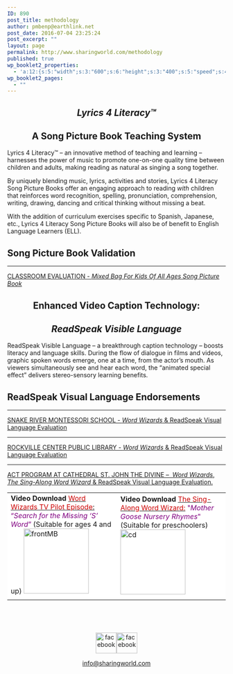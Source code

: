 ```yaml
---
ID: 890
post_title: methodology
author: pmbenp@earthlink.net
post_date: 2016-07-04 23:25:24
post_excerpt: ""
layout: page
permalink: http://www.sharingworld.com/methodology
published: true
wp_booklet2_properties:
  - 'a:12:{s:5:"width";s:3:"600";s:6:"height";s:3:"400";s:5:"speed";s:4:"1000";s:5:"delay";s:4:"5000";s:9:"direction";s:3:"LTR";s:14:"arrows_enabled";b:0;s:20:"page_numbers_enabled";b:1;s:14:"cover_behavior";s:4:"open";s:7:"padding";s:2:"10";s:18:"thumbnails_enabled";b:0;s:13:"popup_enabled";s:0:"";s:5:"theme";s:7:"default";}'
wp_booklet2_pages:
  - ""
---
```

<h2 style="text-align: center;"><em>Lyrics 4 Literacy™</em></h2>
<h2 style="text-align: center;"><!--block-->A Song Picture Book Teaching System</h2>
Lyrics 4 Literacy™ – an innovative method of teaching and learning – harnesses the power of music to promote one-on-one quality time between children and adults, making reading as natural as singing a song together.

By uniquely blending music, lyrics, activities and stories, Lyrics 4 Literacy Song Picture Books offer an engaging approach to reading <em>with</em> children that reinforces word recognition, spelling, pronunciation, comprehension, writing, drawing, dancing and critical thinking without missing a beat.

With the addition of curriculum exercises specific to Spanish, Japanese, etc., Lyrics 4 Literacy Song Picture Books will also be of benefit to English Language Learners (ELL).
<h2 class="text-center"><strong>Song Picture Book Validation</strong></h2>

<hr />

<a href="http://www.sharingworld.com/wp-content/uploads/2016/03/Classroom-Evaluation.pdf" target="_blank">CLASSROOM EVALUATION - <em>Mixed Bag For Kids Of All Ages Song Picture Book</em></a>
<h2></h2>
<h2 style="text-align: center;">Enhanced Video Caption Technology:</h2>
<h2 style="text-align: center;"><em>ReadSpeak Visible Language</em></h2>
ReadSpeak Visible Language – a breakthrough caption technology – boosts literacy and language skills. During the flow of dialogue in films and videos, graphic spoken words emerge, one at a time, from the actor’s mouth. As viewers simultaneously see and hear each word, the “animated special effect” delivers stereo-sensory learning benefits.
<h2 class="text-center"></h2>
<h2><strong>ReadSpeak Visual Language Endorsements</strong></h2>

<hr />
<p style="text-align: left;"><a href="http://www.sharingworld.com/wp-content/uploads/2016/02/validation_snake_river.pdf" target="_blank">SNAKE RIVER MONTESSORI SCHOOL - <em>Word Wizards</em> &amp; ReadSpeak Visual Language Evaluation</a></p>


<hr />
<p style="text-align: left;"><a href="http://www.sharingworld.com/wp-content/uploads/2016/03/RockvilleCenterPL.pdf" target="_blank">ROCKVILLE CENTER PUBLIC LIBRARY - <em>Word Wizards</em> &amp; ReadSpeak Visual Language Evaluation</a></p>


<hr />
<p style="text-align: left;"><a href="http://www.sharingworld.com/wp-content/uploads/2017/06/SCAN.pdf" target="_blank">ACT PROGRAM AT CATHEDRAL ST. JOHN THE DIVINE –  <em>Word Wizards</em>, <em>The Sing-Along Word Wizard</em> &amp; ReadSpeak Visual Language Evaluation.</a></p>

<table style="margin-bottom: 0px; height: 309px;" width="722">
<tbody>
<tr style="margin-bottom: 0;">
<td style="background-color: #ffffff; border: 0px; margin: 0px;"><strong>Video Download</strong>
<a href="http://www.sharingworld.com/product/word-wizards-tv-pilot-episode-search-for-the-missing-s-word" target="_blank"><span style="color: #cc0000; font-size: 16px;">Word Wizards TV Pilot Episode</span>:</a>
<span style="color: #800080;">“<em>Search for the Missing ‘S’ Word</em>”</span>
(Suitable for ages 4 and up)
<a href="http://www.sharingworld.com/product/word-wizards-tv-pilot-episode-search-for-the-missing-s-word"><img class="aligncenter size-thumbnail wp-image-178" src="http://www.sharingworld.com/wp-content/uploads/2016/02/mb-image-150x150.jpg" alt="frontMB" width="150" height="150" /></a><a href="http://www.sharingworld.com/product/word-wizards-tv-pilot-episode-search-for-the-missing-s-word"><img src="http://www.sharingworld.com/wp-content/uploads/2016/02/add-cart-e1464143165363.png" alt="" /></a></td>
<td style="background-color: #ffffff; border: 0;"><strong>Video Download</strong>
<a href="http://www.sharingworld.com/product/the-sing-along-word-wizard-mother-goose-nursery-rhymes" target="_blank"><span style="color: #cc0000; font-size: 16px;">The Sing-Along Word Wizard:</span></a>
<span style="color: #800080;">"<em>Mother Goose Nursery Rhymes</em>"</span>
(Suitable for preschoolers)
<a href="http://www.sharingworld.com/product/the-sing-along-word-wizard-mother-goose-nursery-rhymes"><img class="aligncenter size-thumbnail wp-image-71" src="http://www.sharingworld.com/wp-content/uploads/2016/02/MG-image-150x150.jpg" alt="cd" width="150" height="150" /></a><a href="http://www.sharingworld.com/product/activities-color-with-me-word-games"><img src="http://www.sharingworld.com/wp-content/uploads/2016/02/add-cart-e1464143165363.png" alt="" /></a></td>
</tr>
<tr style="margin-bottom: 0;">
<td style="background-color: #ffffff; border: 0;"></td>
<td style="background-color: #ffffff; border: 0; margin: 0;"></td>
</tr>
</tbody>
</table>
<p style="text-align: center;"><a href="#"><img src="wp-content/themes/mh_cicero/images/fb-icon.png" alt="facebook" width="48" height="48" /></a><a href="#"><img src="wp-content/themes/mh_cicero/images/ig-icon.png" alt="facebook" width="48" height="48" /></a></p>
<p style="text-align: center;"><a href="mailto:info@sharingworld.com">info@sharingworld.com</a></p>